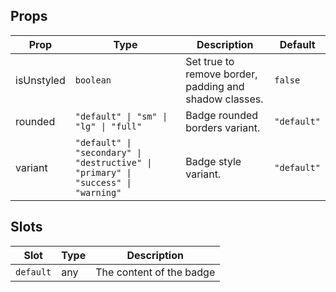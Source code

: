 <!-- This file is automatically generated, do not edit manually. -->

<script setup>
import AppBadgePlayground from './AppBadgePlayground.vue'
</script>

<AppBadgePlayground />

## Props

| Prop | Type | Description | Default |
| ---- | ---- | ----------- | ------- |
| isUnstyled | `boolean` | Set true to remove border, padding and shadow classes. | `false` |
| rounded | `"default" \| "sm" \| "lg" \| "full"` | Badge rounded borders variant. | `"default"` |
| variant | `"default" \| "secondary" \| "destructive" \| "primary" \| "success" \| "warning"` | Badge style variant. | `"default"` |


## Slots

| Slot | Type | Description |
| --------- | ---- | ----------- |
| `default` | any | The content of the badge |

